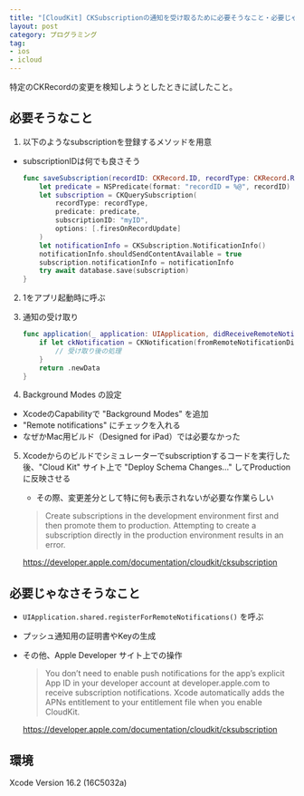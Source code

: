 ```yaml
---
title: "[CloudKit] CKSubscriptionの通知を受け取るために必要そうなこと・必要じゃなさそうなこと"
layout: post
category: プログラミング
tag:
- ios
- icloud
---
```



特定のCKRecordの変更を検知しようとしたときに試したこと。


## 必要そうなこと

1. 以下のようなsubscriptionを登録するメソッドを用意
  - subscriptionIDは何でも良さそう

    ```swift
    func saveSubscription(recordID: CKRecord.ID, recordType: CKRecord.RecordType) async throws {
        let predicate = NSPredicate(format: "recordID = %@", recordID)
        let subscription = CKQuerySubscription(
            recordType: recordType,
            predicate: predicate,
            subscriptionID: "myID",
            options: [.firesOnRecordUpdate]
        )
        let notificationInfo = CKSubscription.NotificationInfo()
        notificationInfo.shouldSendContentAvailable = true
        subscription.notificationInfo = notificationInfo
        try await database.save(subscription)
    }
    ```


2. 1をアプリ起動時に呼ぶ


3. 通知の受け取り


    ```swift
    func application(_ application: UIApplication, didReceiveRemoteNotification userInfo: [AnyHashable : Any]) async -> UIBackgroundFetchResult {
        if let ckNotification = CKNotification(fromRemoteNotificationDictionary: userInfo) {
            // 受け取り後の処理
        }
        return .newData
    }
    ```


4. Background Modes の設定
  - XcodeのCapabilityで "Background Modes" を追加
  - "Remote notifications" にチェックを入れる
  - なぜかMac用ビルド（Designed for iPad）では必要なかった


5. Xcodeからのビルドでシミュレーターでsubscriptionするコードを実行した後、"Cloud Kit" サイト上で "Deploy Schema Changes…" してProductionに反映させる

    - その際、変更差分として特に何も表示されないが必要な作業らしい

    > Create subscriptions in the development environment first and then promote them to production. Attempting to create a subscription directly in the production environment results in an error.

    <https://developer.apple.com/documentation/cloudkit/cksubscription>



## 必要じゃなさそうなこと

- `UIApplication.shared.registerForRemoteNotifications()` を呼ぶ

- プッシュ通知用の証明書やKeyの生成

- その他、Apple Developer サイト上での操作

  > You don’t need to enable push notifications for the app’s explicit App ID in your developer account at developer.apple.com to receive subscription notifications. Xcode automatically adds the APNs entitlement to your entitlement file when you enable CloudKit.

  <https://developer.apple.com/documentation/cloudkit/cksubscription>



## 環境
Xcode Version 16.2 (16C5032a)

